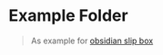 # Example Folder

> As example for [obsidian slip box](https://github.com/wuzhe0912/obsidian-slip-box)
